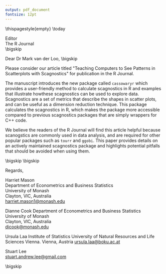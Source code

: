 ```yaml
---
output: pdf_document
fontsize: 12pt
---
```


\thispagestyle{empty}
\today

Editor   
The R Journal  
\bigskip

Dear Dr Mark van der Loo,
\bigskip

Please consider our article titled "Teaching Computers to See Patterns in Scatterplots with Scagnostics" for publication in the R Journal.

The manuscript introduces the new package called `cassowaryr` which provides a user-friendly method to calculate scagnostics in R and examples that illustrate howthese scagnostics can be used to explore data. Scagnostics are a set of metrics that describe the shapes in scatter plots, and can be useful as a dimension reduction technique. This package calculates the scagnostics in R, which makes the package more accessible compared to previous scagnostics packages that are simply wrappers for C++ code.

We believe the readers of the R Journal will find this article helpful because scanogstics are commonly used in data analysis, and are required for other popular packages such as `tourr` and `ggobi`. This paper provides details on an actively maintained scagnostics package and highlights potential pitfalls that should be avoided when using them. 

\bigskip
\bigskip

Regards,
    
Harriet Mason  
Department of Econometrics and Business Statistics  
University of Monash  
Clayton, VIC, Australia  
harriet.mason1@monash.edu  
    
Dianne Cook
Department of Econometrics and Business Statistics  
University of Monash  
Clayton, VIC, Australia  
dicook@monash.edu  

Ursula Laa
Institute of Statistics
University of Natural Resources and Life Sciences Vienna. 
Vienna, Austria
ursula.laa@boku.ac.at  

Stuart Lee  
stuart.andrew.lee@gmail.com  

\bigskip

